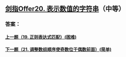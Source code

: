 ## [剑指Offer20. 表示数值的字符串](https://leetcode-cn.com/problems/merge-two-sorted-lists/)（中等）





### 答案：



#### [上一题（19. 正则表达式匹配）(困难)](https://github.com/sdwwld/leetCode/blob/master/src/main/java/com/wld/java/offer/剑指Offer19.md)

#### [下一题（21. 调整数组顺序使奇数位于偶数前面）(简单)](https://github.com/sdwwld/leetCode/blob/master/src/main/java/com/wld/java/offer/剑指Offer21.md)